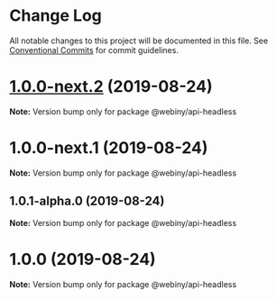 # Change Log

All notable changes to this project will be documented in this file.
See [Conventional Commits](https://conventionalcommits.org) for commit guidelines.

<a name="1.0.0-next.2"></a>
# [1.0.0-next.2](https://github.com/webiny/webiny-js/compare/@webiny/api-headless@1.0.0-next.1...@webiny/api-headless@1.0.0-next.2) (2019-08-24)

**Note:** Version bump only for package @webiny/api-headless





<a name="1.0.0-next.1"></a>
# 1.0.0-next.1 (2019-08-24)

**Note:** Version bump only for package @webiny/api-headless





<a name="1.0.1-alpha.0"></a>
## 1.0.1-alpha.0 (2019-08-24)

**Note:** Version bump only for package @webiny/api-headless





<a name="1.0.0"></a>
# 1.0.0 (2019-08-24)

**Note:** Version bump only for package @webiny/api-headless

